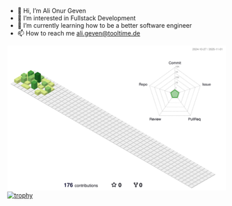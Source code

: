 - 👋 Hi, I’m Ali Onur Geven
- 👀 I’m interested in Fullstack Development
- 🌱 I’m currently learning how to be a better software engineer
- 📫 How to reach me ali.geven@tooltime.de

![](./profile-3d-contrib/profile-green-animate.svg)
[![trophy](https://github-profile-trophy.vercel.app/?username=aligeventt&theme=onedark)](https://github.com/ryo-ma/github-profile-trophy)

